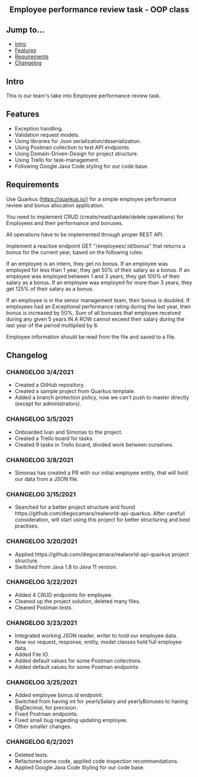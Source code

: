 <div align="center">
  <h2>Employee performance review task - OOP class</h2>
</div>

## Jump to...

  - [Intro](#intro)
  - [Features](#features)
  - [Requirements](#req)
  - [Changelog](#changelog)
  
## <a name="Intro"></a>Intro

This is our team's take into Employee performance review task.

## <a name="Features"></a>Features

<ul>
  <li>Exception handling.</li>
  <li>Validation request models.</li>
  <li>Using libraries for Json serialization/deserialization.</li>
  <li>Using Postman collection to test API endpoints.</li>
  <li>Using Domain-Driven-Design for project structure.</li>
  <li>Using Trello for task-management.</li>
  <li>Following Google Java Code styling for our code base.</li>
</ul>

## <a name="req"></a>Requirements

Use Quarkus (https://quarkus.io/) for a simple employee performance review and bonus allocation application.

You need to implement CRUD (create/read/update/delete operations) for Employees and their performance and bonuses.

All operations have to be implemented through proper REST API.

Implement a reactive endpoint GET "/employees/:id/bonus" that returns a bonus for the current year, based on the following rules:

If an employee is an intern, they get no bonus.
If an employee was employed for less than 1 year, they get 50% of their salary as a bonus.
If an employee was employed between 1 and 3 years, they get 100% of their salary as a bonus. 
If an employee was employed for more than 3 years, they get 125% of their salary as a bonus.

If an employee is in the senior management team, their bonus is doubled.
If employees had an Exceptional performance rating during the last year, their bonus is increased by 50%.
Sum of all bonuses that employee received during any given 5 years IN A ROW cannot exceed their salary during the last year of the period multiplied by 6.

Employee information should be read from the file and saved to a file. 

## <a name="Changelog"></a>Changelog

<h3>CHANGELOG 3/4/2021</h3>
<ul>
  <li>Created a GitHub repository.</li>
  <li>Created a sample project from Quarkus template.</li>
  <li>Added a branch protection policy, now we can't push to master directly (except for administrators).</li>
</ul>

<h3>CHANGELOG 3/5/2021</h3>
<ul>
  <li>Onboarded Ivan and Simonas to the project.</li>
  <li>Created a Trello board for tasks.</li>
  <li>Created 9 tasks in Trello board, divided work between ourselves.</li>
</ul>

<h3>CHANGELOG 3/8/2021</h3>
<ul>
  <li>Simonas has created a PR with our initial employee entity, that will hold our data from a JSON file.</li>
</ul>

<h3>CHANGELOG 3/15/2021</h3>
<ul>
  <li>Searched for a better project structure and found https://github.com/diegocamara/realworld-api-quarkus. After carefull consideration, will start using this
  project for better structuring and best practises.</li>
</ul>

<h3>CHANGELOG 3/20/2021</h3>
<ul>
  <li>Applied https://github.com/diegocamara/realworld-api-quarkus project structure.</li>
  <li>Switched from Java 1.8 to Java 11 version.</li>
</ul>

<h3>CHANGELOG 3/22/2021</h3>
<ul>
  <li>Added 4 CRUD endpoints for employee.</li>
  <li>Cleaned up the project solution, deleted many files.</li>
  <li>Cleaned Postman tests.</li>
</ul>

<h3>CHANGELOG 3/23/2021</h3>
<ul>
  <li>Integrated working JSON reader, writer to hold our employee data.</li>
  <li>Now our request, response, entity, model classes hold full employee data.</li>
  <li>Added File IO.</li>
  <li>Added default values for some Postman collections.</li>
  <li>Added default values for some Postman endpoints</li>
</ul>

<h3>CHANGELOG 3/25/2021</h3>
<ul>
  <li>Added employee bonus id endpoint.</li>
  <li>Switched from having int for yearlySalary and yearlyBonuses to having BigDecimal, for precision.</li>
  <li>Fixed Postman endpoints.</li>
  <li>Fixed small bug regarding updating employee.</li>
  <li>Other smaller changes.</li>
</ul>

<h3>CHANGELOG 6/2/2021</h3>
<ul>
  <li>Deleted tests.</li>
  <li>Refactored some code, applied code inspection recommendations.</li>
  <li>Applied Google Java Code Styling for our code base.</li>
</ul>

